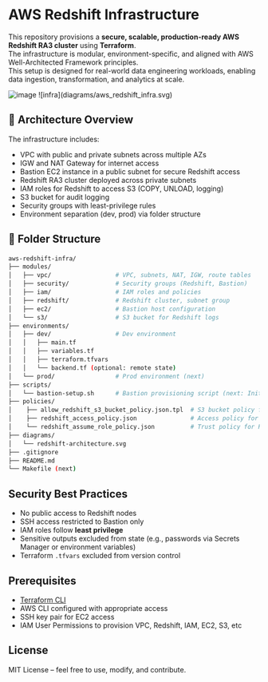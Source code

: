 # AWS Redshift Infrastructure

This repository provisions a **secure, scalable, production-ready AWS Redshift RA3 cluster** using **Terraform**.     
The infrastructure is modular, environment-specific, and aligned with AWS Well-Architected Framework principles.    
This setup is designed for real-world data engineering workloads, enabling data ingestion, transformation, and analytics at scale.  

<img width="622" alt="image" src="https://github.com/user-attachments/assets/f33b999a-80e5-401a-b4eb-e3b95395ad6b" />  
![infra](diagrams/aws_redshift_infra.svg)

## 🧱 Architecture Overview  

The infrastructure includes:

- VPC with public and private subnets across multiple AZs
- IGW and NAT Gateway for internet access
- Bastion EC2 instance in a public subnet for secure Redshift access
- Redshift RA3 cluster deployed across private subnets
- IAM roles for Redshift to access S3 (COPY, UNLOAD, logging)
- S3 bucket for audit logging
- Security groups with least-privilege rules
- Environment separation (dev, prod) via folder structure


## 📁 Folder Structure

```bash
aws-redshift-infra/
├── modules/
│   ├── vpc/                  # VPC, subnets, NAT, IGW, route tables
│   ├── security/             # Security groups (Redshift, Bastion)
│   ├── iam/                  # IAM roles and policies
│   ├── redshift/             # Redshift cluster, subnet group
│   ├── ec2/                  # Bastion host configuration
│   └── s3/                   # S3 bucket for Redshift logs
├── environments/
│   ├── dev/                  # Dev environment
│   │   ├── main.tf
│   │   ├── variables.tf
│   │   ├── terraform.tfvars
│   │   └── backend.tf (optional: remote state)
│   └── prod/                 # Prod environment (next)
├── scripts/
│   └── bastion-setup.sh      # Bastion provisioning script (next: Initially inline with ec2 creation)
├── policies/
│    ├── allow_redshift_s3_bucket_policy.json.tpl  # S3 bucket policy for Redshift log writes
│    ├── redshift_access_policy.json               # Access policy for Redshift IAM role
│    └── redshift_assume_role_policy.json          # Trust policy for Redshift IAM role
├── diagrams/
│   └── redshift-architecture.svg
├── .gitignore
├── README.md
└── Makefile (next)

```

## Security Best Practices

- No public access to Redshift nodes  
- SSH access restricted to Bastion only  
- IAM roles follow **least privilege**  
- Sensitive outputs excluded from state (e.g., passwords via Secrets Manager or environment variables)  
- Terraform `.tfvars` excluded from version control  

## Prerequisites

- [Terraform CLI](https://developer.hashicorp.com/terraform/downloads)  
- AWS CLI configured with appropriate access  
- SSH key pair for EC2 access  
- IAM User Permissions to provision VPC, Redshift, IAM, EC2, S3, etc

## License

MIT License – feel free to use, modify, and contribute.
